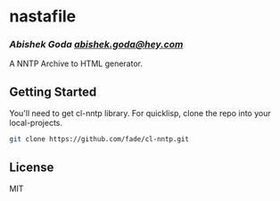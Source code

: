 # nastafile
### _Abishek Goda <abishek.goda@hey.com>_

A NNTP Archive to HTML generator. 

## Getting Started
You'll need to get cl-nntp library. For quicklisp, clone the repo into your local-projects.

``` sh
git clone https://github.com/fade/cl-nntp.git
```

## License

MIT

